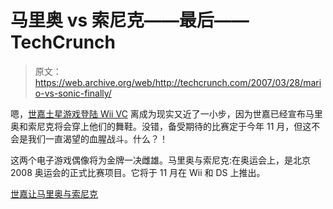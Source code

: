# 马里奥 vs 索尼克——最后——TechCrunch

> 原文：<https://web.archive.org/web/http://techcrunch.com/2007/03/28/mario-vs-sonic-finally/>

嗯，[世嘉土星游戏登陆 Wii VC](https://web.archive.org/web/20201028232155/http://crunchgear.com/2007/03/16/sega-saturn-titles-coming-to-wii-vc-maybe/) 离成为现实又近了一小步，因为世嘉已经宣布马里奥和索尼克将会穿上他们的舞鞋。没错，备受期待的比赛定于今年 11 月，但这不会是我们一直渴望的血腥战斗。什么？！

这两个电子游戏偶像将为金牌一决雌雄。马里奥与索尼克:在奥运会上，是北京 2008 奥运会的正式比赛项目。它将于 11 月在 Wii 和 DS 上推出。

[世嘉让马里奥与索尼克](https://web.archive.org/web/20201028232155/http://www.t3.co.uk/news/247/games/gamecube/sega_pits_mario_against_sonic?cid=OTC-RSS&attr=T3-Standard-RSS)